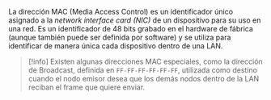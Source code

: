 La dirección MAC (Media Access Control) es un identificador único asignado a la *network interface card (NIC)* de un dispositivo para su uso en una red. Es un identificador de 48 bits grabado en el hardware de fábrica (aunque también puede ser definida por software) y se utiliza para identificar de manera única cada dispositivo dentro de una LAN.

>[!info] 
>Existen algunas direcciones MAC especiales, como la dirección de Broadcast, definida en $\texttt{FF-FF-FF-FF-FF-FF}$, utilizada como destino cuando el nodo emisor desea que los demás nodos dentro de la LAN reciban el frame que quiere enviar.